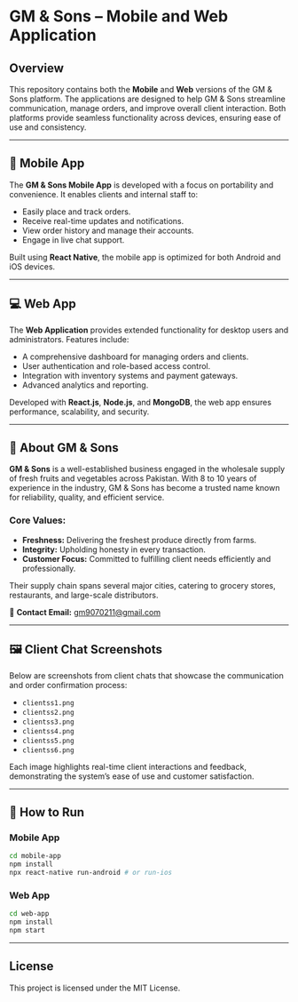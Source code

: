 # GM & Sons – Mobile and Web Application

## Overview

This repository contains both the **Mobile** and **Web** versions of the GM & Sons platform. The applications are designed to help GM & Sons streamline communication, manage orders, and improve overall client interaction. Both platforms provide seamless functionality across devices, ensuring ease of use and consistency.

---

## 📱 Mobile App

The **GM & Sons Mobile App** is developed with a focus on portability and convenience. It enables clients and internal staff to:

- Easily place and track orders.
- Receive real-time updates and notifications.
- View order history and manage their accounts.
- Engage in live chat support.

Built using **React Native**, the mobile app is optimized for both Android and iOS devices.

---

## 💻 Web App

The **Web Application** provides extended functionality for desktop users and administrators. Features include:

- A comprehensive dashboard for managing orders and clients.
- User authentication and role-based access control.
- Integration with inventory systems and payment gateways.
- Advanced analytics and reporting.

Developed with **React.js**, **Node.js**, and **MongoDB**, the web app ensures performance, scalability, and security.

---

## 🏢 About GM & Sons

**GM & Sons** is a well-established business engaged in the wholesale supply of fresh fruits and vegetables across Pakistan. With 8 to 10 years of experience in the industry, GM & Sons has become a trusted name known for reliability, quality, and efficient service.

### Core Values:
- **Freshness:** Delivering the freshest produce directly from farms.
- **Integrity:** Upholding honesty in every transaction.
- **Customer Focus:** Committed to fulfilling client needs efficiently and professionally.

Their supply chain spans several major cities, catering to grocery stores, restaurants, and large-scale distributors.

📧 **Contact Email:** gm9070211@gmail.com

---

## 🖼️ Client Chat Screenshots

Below are screenshots from client chats that showcase the communication and order confirmation process:

- `clientss1.png`
- `clientss2.png`
- `clientss3.png`
- `clientss4.png`
- `clientss5.png`
- `clientss6.png`

Each image highlights real-time client interactions and feedback, demonstrating the system’s ease of use and customer satisfaction.

---

## 📂 How to Run

### Mobile App
```bash
cd mobile-app
npm install
npx react-native run-android # or run-ios
```

### Web App
```bash
cd web-app
npm install
npm start
```

---

## License

This project is licensed under the MIT License.